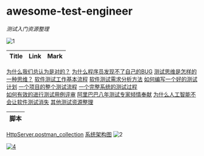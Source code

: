 # awesome-test-engineer
 _测试入门资源整理_

![1](https://www.featurepics.com/FI/Thumb300/20150509/Sign-3574708.jpg)  


Title| Link | Mark
--- |--- |---  
[为什么我们总认为是对的？](http://open.163.com/movie/2016/8/V/3/MBS4K7I75_MBS4L97V3.html)
[为什么程序员发现不了自己的BUG](https://www.techug.com/post/why-can-not-you-find-your-bug.html)
[测试思维是怎样的一种思维？](https://www.jianshu.com/p/e47006717527)
[软件测试工作基本流程](https://blog.csdn.net/sinat_41392571/article/details/81514521)
[软件测试需求分析方法](https://blog.csdn.net/zhusongziye/article/details/79703982)
[如何编写一个好的测试计划](https://www.cnblogs.com/wuxiaoxia/p/5502051.html)
[一个项目的整个测试流程](https://www.cnblogs.com/sunshine-blog/p/9782201.html)
[一个完整系统的测试过程](http://www.51testing.com/html/68/n-3724968.html)   
[如何有效的进行测试用例评审](https://blog.csdn.net/seagal890/article/details/50459178)
[阿里巴巴八年测试专家倾情奉献](https://yq.aliyun.com/articles/154050)
[为什么人工智能不会让软件测试消失](https://www.testwo.com/article/1180)
[其他测试资源整理](https://github.com/thanksdanny/tester-resource)   

脚本|
--- |
[HttpServer.postman_collection](https://github.com/anyboo/awesome-test-engineer/blob/master/HttpServer.postman_collection.json)
[系统架构图](https://github.com/anyboo/awesome-test-engineer/blob/master/Architecture.png)
![2](https://timgsa.baidu.com/timg?image&quality=80&size=b9999_10000&sec=1564722379655&di=12a7052947e0c7a64284f93e092fde6d&imgtype=0&src=http%3A%2F%2Fwww.webgraphics360.com%2Fimages%2FAnimated-Web-Graphics-Stop-2.gif)


[![4](http://n.sinaimg.cn/sinacn11/323/w963h960/20181118/2726-hnyuqhh7366371.jpg)](http://k.sina.com.cn/article_5408596403_p14260a1b302700erom.html)
